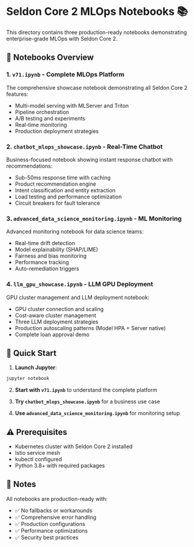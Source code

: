 # Seldon Core 2 MLOps Notebooks 📚

This directory contains three production-ready notebooks demonstrating enterprise-grade MLOps with Seldon Core 2.

## 📓 Notebooks Overview

### 1. `v71.ipynb` - Complete MLOps Platform
The comprehensive showcase notebook demonstrating all Seldon Core 2 features:
- Multi-model serving with MLServer and Triton
- Pipeline orchestration
- A/B testing and experiments
- Real-time monitoring
- Production deployment strategies

### 2. `chatbot_mlops_showcase.ipynb` - Real-Time Chatbot
Business-focused notebook showing instant response chatbot with recommendations:
- Sub-50ms response time with caching
- Product recommendation engine
- Intent classification and entity extraction
- Load testing and performance optimization
- Circuit breakers for fault tolerance

### 3. `advanced_data_science_monitoring.ipynb` - ML Monitoring
Advanced monitoring notebook for data science teams:
- Real-time drift detection
- Model explainability (SHAP/LIME)
- Fairness and bias monitoring
- Performance tracking
- Auto-remediation triggers

### 4. `llm_gpu_showcase.ipynb` - LLM GPU Deployment
GPU cluster management and LLM deployment notebook:
- GPU cluster connection and scaling
- Cost-aware cluster management
- Three LLM deployment strategies
- Production autoscaling patterns (Model HPA + Server native)
- Complete loan approval demo

## 🚀 Quick Start

1. **Launch Jupyter**:
```bash
jupyter notebook
```

2. **Start with `v71.ipynb`** to understand the complete platform

3. **Try `chatbot_mlops_showcase.ipynb`** for a business use case

4. **Use `advanced_data_science_monitoring.ipynb`** for monitoring setup

## ⚠️ Prerequisites

- Kubernetes cluster with Seldon Core 2 installed
- Istio service mesh
- kubectl configured
- Python 3.8+ with required packages

## 📝 Notes

All notebooks are production-ready with:
- ✅ No fallbacks or workarounds
- ✅ Comprehensive error handling
- ✅ Production configurations
- ✅ Performance optimizations
- ✅ Security best practices